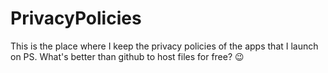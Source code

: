# PrivacyPolicies

This is the place where I keep the privacy policies of the apps that I launch on PS.
What's better than github to host files for free? 😉
